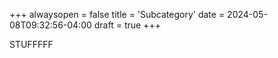 +++
alwaysopen = false
title = 'Subcategory'
date = 2024-05-08T09:32:56-04:00
draft = true
+++

STUFFFFF